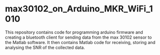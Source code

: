 # max30102_on_Arduino_MKR_WiFi_1010
This repository contains code for programming arduino firmware and creating a bluetooth client for sending data from the max 30102 sensor to the Matlab software. It then contains Matlab code for receiving, storing and analysing the SNR of the collected data.
